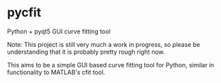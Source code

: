 # pycfit
 Python + pyqt5 GUI curve fitting tool

Note: This project is still very much a work in progress, so please be understanding that it is probably pretty rough right now.

This aims to be a simple GUI based curve fitting tool for Python, similar in functionality to MATLAB's cfit tool.